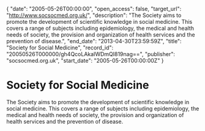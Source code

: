 {
  "date": "2005-05-26T00:00:00", 
  "open_access": false, 
  "target_url": "http://www.socsocmed.org.uk/", 
  "description": "The Society aims to promote the development of scientific knowledge in social medicine. This covers a range of subjects including epidemiology, the medical and health needs of society, the provision and organization of health services and the prevention of disease.", 
  "end_date": "2013-04-30T23:59:59Z", 
  "title": "Society for Social Medicine", 
  "record_id": "20050526T000000/gh4QcoLAkaIWDmQI819nag==", 
  "publisher": "socsocmed.org.uk", 
  "start_date": "2005-05-26T00:00:00Z"
}

# Society for Social Medicine

The Society aims to promote the development of scientific knowledge in social medicine. This covers a range of subjects including epidemiology, the medical and health needs of society, the provision and organization of health services and the prevention of disease.